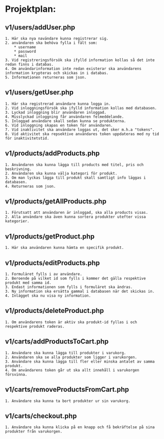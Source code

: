 # Projektplan:

## v1/users/addUser.php
    1. Här ska nya navändare kunna registrerar sig.
    2. användaren ska behöva fylla i fält som:
        * username
        * password
        * mail
    3. Vid registreringsförsök ska ifylld information kollas så det inte redan finns i databas.
    4. Om användarinformation inte redan existerar ska användarens information krypteras och skickas in i databas.
    5. Informationen returneras som json.

## v1/users/getUser.php
    1. Här ska registrerad användare kunna logga in.
    2. Vid inloggningsförsök ska ifylld information kollas med databasen.
    3. Lyckad inloggning blir användaren inloggad.
    4. Misslyckad inloggning får användaren felmeddelande.
    5. Inloggad användare skall sedan kunna se produkterna.
    6. Vid inloggning skapas en token för användaren.
    7. Vid inaktivitet ska användare loggas ut, det sker m.h.a "tokens".
    8. Vid aktivitet ska repsektive användares token uppdateras med ny tid för inaktivitetstid.

## v1/products/addProducts.php
    1. Användaren ska kunna lägga till products med titel, pris och beskrivning.
    2. Användaren ska kunna välja kategori för produkt.
    3. Om man lyckas lägga till produkt skall samtligt info läggas i databasen.
    4. Returneras som json.

## v1/products/getAllProducts.php
    1. Förutsatt att användaren är inloggad, ska alla products visas.
    2. Alla användare ska även kunna sortera produkter utefter vissa kategorier.

## v1/products/getProduct.php
    1. Här ska användaren kunna hämta en specifik produkt.

## v1/products/editProducts.php
    1. Formuläret fylls i av användare.
    2. Beroende på vilket id som fylls i kommer det gälla respektive produkt med samma id.
    3. Endast informationen som fylls i formuläret ska ändras.
    3. Ny information ska ersätta gammal i databasen när det skickas in.
    4. Inlägget ska nu visa ny information.

## v1/products/deleteProduct.php
    1. Om användarens token är aktiv ska produkt-id fyllas i och respektive produkt raderas.

## v1/carts/addProductsToCart.php
    1. Användare ska kunna lägga till produkter i varukorg.
    2. Användaren ska se alla produkter som ligger i varukorgen.
    3. Användare ska kunna lägga till fler eller minska antalet av samma produkt.
    4. Om användarens token går ut ska allt innehåll i varukorgen försvinna.

## v1/carts/removeProductsFromCart.php
    1. Användare ska kunna ta bort produkter ur sin varukorg.

## v1/carts/checkout.php
    1. Användare ska kunna klicka på en knapp och få bekräftelse på sina produkter från varukorgen.
     


